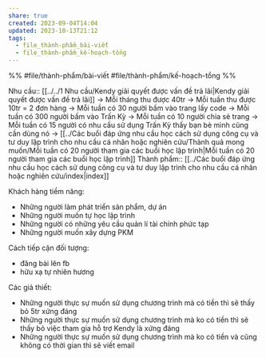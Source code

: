 ```yaml
---
share: true
created: 2023-09-04T14:04
updated: 2023-10-13T21:12
tags:
  - file_thành-phẩm_bài-viết
  - file_thành-phẩm_kế-hoạch-tổng
---
```


%%
#file/thành-phẩm/bài-viết 
#file/thành-phẩm/kế-hoạch-tổng
%%

Nhu cầu:: [[../../1 Nhu cầu/Kendy giải quyết được vấn đề trả lãi|Kendy giải quyết được vấn đề trả lãi]] 
 → Mỗi tháng thu được 40tr
 → Mỗi tuần thu được 10tr = 2 đơn hàng
 → Mỗi tuần có 30 người bấm vào trang lấy code
 → Mỗi tuần có 300 người bấm vào Trấn Kỳ
 → Mỗi tuần có 10 người chia sẻ trang
 → Mỗi tuần có 15 người có nhu cầu sử dụng Trấn Kỳ thấy bạn bè mình cũng cần dùng nó 
 → [[../Các buổi đáp ứng nhu cầu học cách sử dụng công cụ và tư duy lập trình cho nhu cầu cá nhân hoặc nghiên cứu/Thành quả mong muốn/Mỗi tuần có 20 người tham gia các buổi học lập trình|Mỗi tuần có 20 người tham gia các buổi học lập trình]]
Thành phẩm:: [[../Các buổi đáp ứng nhu cầu học cách sử dụng công cụ và tư duy lập trình cho nhu cầu cá nhân hoặc nghiên cứu/index|index]]

Khách hàng tiềm năng:
- Những người làm phát triển sản phẩm, dự án
- Những người muốn tự học lập trình
- Những người có những yêu cầu quản lí tài chính phức tạp 
- Những người muốn xây dựng PKM

Cách tiếp cận đối tượng:
- đăng bài lên fb
- hữu xạ tự nhiên hương

Các giả thiết:
- Những người thực sự muốn sử dụng chương trình mà có tiền thì sẽ thấy bỏ 5tr xứng đáng 
- Những người thực sự muốn sử dụng chương trình mà ko có tiền thì sẽ thấy bỏ việc tham gia hỗ trợ Kendy là xứng đáng
- Những người thực sự muốn sử dụng chương trình mà ko có tiền và cũng không có thời gian thì sẽ viết email